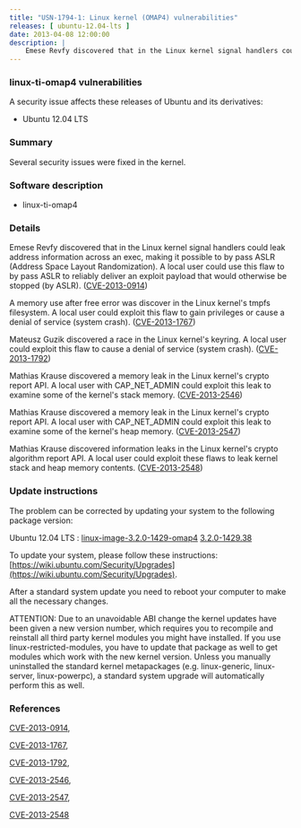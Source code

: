 ```yaml
---
title: "USN-1794-1: Linux kernel (OMAP4) vulnerabilities"
releases: [ ubuntu-12.04-lts ]
date: 2013-04-08 12:00:00
description: |
    Emese Revfy discovered that in the Linux kernel signal handlers could leak address information across an exec, making it possible to by pass ASLR (Address Space Layout Randomization). A local user could use this flaw to by pass ASLR to reliably deliver an exploit payload that would otherwise be stopped (by ASLR). ([CVE-2013-0914](http://people.ubuntu.com/~ubuntu-security/cve/CVE-2013-0914))
--- 
```

 
### linux-ti-omap4 vulnerabilities

A security issue affects these releases of Ubuntu and its derivatives:

* Ubuntu 12.04 LTS

### Summary

Several security issues were fixed in the kernel. 

### Software description

* linux-ti-omap4 

### Details

Emese Revfy discovered that in the Linux kernel signal handlers could leak address information across an exec, making it possible to by pass ASLR (Address Space Layout Randomization). A local user could use this flaw to by pass ASLR to reliably deliver an exploit payload that would otherwise be stopped (by ASLR). ([CVE-2013-0914](http://people.ubuntu.com/~ubuntu-security/cve/CVE-2013-0914))

A memory use after free error was discover in the Linux kernel&#39;s tmpfs filesystem. A local user could exploit this flaw to gain privileges or cause a denial of service (system crash). ([CVE-2013-1767](http://people.ubuntu.com/~ubuntu-security/cve/CVE-2013-1767))

Mateusz Guzik discovered a race in the Linux kernel&#39;s keyring. A local user could exploit this flaw to cause a denial of service (system crash). ([CVE-2013-1792](http://people.ubuntu.com/~ubuntu-security/cve/CVE-2013-1792))

Mathias Krause discovered a memory leak in the Linux kernel&#39;s crypto report API. A local user with CAP_NET_ADMIN could exploit this leak to examine some of the kernel&#39;s stack memory. ([CVE-2013-2546](http://people.ubuntu.com/~ubuntu-security/cve/CVE-2013-2546))

Mathias Krause discovered a memory leak in the Linux kernel&#39;s crypto report API. A local user with CAP_NET_ADMIN could exploit this leak to examine some of the kernel&#39;s heap memory. ([CVE-2013-2547](http://people.ubuntu.com/~ubuntu-security/cve/CVE-2013-2547))

Mathias Krause discovered information leaks in the Linux kernel&#39;s crypto algorithm report API. A local user could exploit these flaws to leak kernel stack and heap memory contents. ([CVE-2013-2548](http://people.ubuntu.com/~ubuntu-security/cve/CVE-2013-2548)) 

### Update instructions

The problem can be corrected by updating your system to the following package version:

Ubuntu 12.04 LTS
 : [linux-image-3.2.0-1429-omap4](https://launchpad.net/ubuntu/+source/linux-ti-omap4) <span> [3.2.0-1429.38](https://launchpad.net/ubuntu/+source/linux-ti-omap4/3.2.0-1429.38) </span> 

To update your system, please follow these instructions: [https://wiki.ubuntu.com/Security/Upgrades](https://wiki.ubuntu.com/Security/Upgrades).

After a standard system update you need to reboot your computer to make all the necessary changes.

ATTENTION: Due to an unavoidable ABI change the kernel updates have been given a new version number, which requires you to recompile and reinstall all third party kernel modules you might have installed. If you use linux-restricted-modules, you have to update that package as well to get modules which work with the new kernel version. Unless you manually uninstalled the standard kernel metapackages (e.g. linux-generic, linux-server, linux-powerpc), a standard system upgrade will automatically perform this as well. 

### References

 [CVE-2013-0914](http://people.ubuntu.com/~ubuntu-security/cve/CVE-2013-0914), 

 [CVE-2013-1767](http://people.ubuntu.com/~ubuntu-security/cve/CVE-2013-1767), 

 [CVE-2013-1792](http://people.ubuntu.com/~ubuntu-security/cve/CVE-2013-1792), 

 [CVE-2013-2546](http://people.ubuntu.com/~ubuntu-security/cve/CVE-2013-2546), 

 [CVE-2013-2547](http://people.ubuntu.com/~ubuntu-security/cve/CVE-2013-2547), 

 [CVE-2013-2548](http://people.ubuntu.com/~ubuntu-security/cve/CVE-2013-2548)
 
